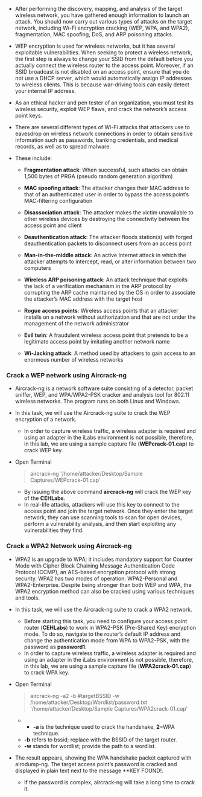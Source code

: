 - After performing the discovery, mapping, and analysis of the target wireless network, you have gathered enough information to launch an attack. You should now carry out various types of attacks on the target network, including Wi-Fi encryption cracking (WEP, WPA, and WPA2), fragmentation, MAC spoofing, DoS, and ARP poisoning attacks.

- WEP encryption is used for wireless networks, but it has several exploitable vulnerabilities. When seeking to protect a wireless network, the first step is always to change your SSID from the default before you actually connect the wireless router to the access point. Moreover, if an SSID broadcast is not disabled on an access point, ensure that you do not use a DHCP server, which would automatically assign IP addresses to wireless clients. This is because war-driving tools can easily detect your internal IP address.

- As an ethical hacker and pen tester of an organization, you must test its wireless security, exploit WEP flaws, and crack the network’s access point keys.

- There are several different types of Wi-Fi attacks that attackers use to eavesdrop on wireless network connections in order to obtain sensitive information such as passwords, banking credentials, and medical records, as well as to spread malware.

- These include:

	- **Fragmentation attack**: When successful, such attacks can obtain 1,500 bytes of PRGA (pseudo random generation algorithm)
	    
	- **MAC spoofing attack**: The attacker changes their MAC address to that of an authenticated user in order to bypass the access point’s MAC-filtering configuration
	    
	- **Disassociation attack**: The attacker makes the victim unavailable to other wireless devices by destroying the connectivity between the access point and client
	    
	- **Deauthentication attack**: The attacker floods station(s) with forged deauthentication packets to disconnect users from an access point
	    
	- **Man-in-the-middle attack**: An active Internet attack in which the attacker attempts to intercept, read, or alter information between two computers
	    
	- **Wireless ARP poisoning attack**: An attack technique that exploits the lack of a verification mechanism in the ARP protocol by corrupting the ARP cache maintained by the OS in order to associate the attacker’s MAC address with the target host
	    
	- **Rogue access points**: Wireless access points that an attacker installs on a network without authorization and that are not under the management of the network administrator
	    
	- **Evil twin**: A fraudulent wireless access point that pretends to be a legitimate access point by imitating another network name
    
	- **Wi-Jacking attack**: A method used by attackers to gain access to an enormous number of wireless networks



### Crack a WEP network using Aircrack-ng

- Aircrack-ng is a network software suite consisting of a detector, packet sniffer, WEP, and WPA/WPA2-PSK cracker and analysis tool for 802.11 wireless networks. The program runs on both Linux and Windows.

- In this task, we will use the Aircrack-ng suite to crack the WEP encryption of a network.
	- In order to capture wireless traffic, a wireless adapter is required and using an adapter in the iLabs environment is not possible, therefore, in this lab, we are using a sample capture file (**WEPcrack-01.cap**) to crack WEP key.

- Open Terminal
	> aircrack-ng '/home/attacker/Desktop/Sample Captures/WEPcrack-01.cap'
	- By issuing the above command **aircrack-ng** will crack the WEP key of the **CEHLabs**.
	- In real-life attacks, attackers will use this key to connect to the access point and join the target network. Once they enter the target network, they can use scanning tools to scan for open devices, perform a vulnerability analysis, and then start exploiting any vulnerabilities they find.



### Crack a WPA2 Network using Aircrack-ng

- WPA2 is an upgrade to WPA; it includes mandatory support for Counter Mode with Cipher Block Chaining Message Authentication Code Protocol (CCMP), an AES-based encryption protocol with strong security. WPA2 has two modes of operation: WPA2-Personal and WPA2-Enterprise. Despite being stronger than both WEP and WPA, the WPA2 encryption method can also be cracked using various techniques and tools.

- In this task, we will use the Aircrack-ng suite to crack a WPA2 network.
	- Before starting this task, you need to configure your access point router (**CEHLabs**) to work in WPA2-PSK (Pre-Shared Key) encryption mode. To do so, navigate to the router’s default IP address and change the authentication mode from WPA to WPA2-PSK, with the password as **password1**.
	- In order to capture wireless traffic, a wireless adapter is required and using an adapter in the iLabs environment is not possible, therefore, in this lab, we are using a sample capture file (**WPA2crack-01.cap**) to crack WPA key.



- Open Terminal
	> aircrack-ng -a2 -b #targetBSSID -w /home/attacker/Desktop/Wordlist/password.txt '/home/attacker/Desktop/Sample Captures/WPA2crack-01.cap' 
	
	- -   **-a** is the technique used to crack the handshake, **2**=WPA technique.
	-   **-b** refers to bssid; replace with the BSSID of the target router.
	-   **-w** stands for wordlist; provide the path to a wordlist.

- The result appears, showing the WPA handshake packet captured with airodump-ng. The target access point’s password is cracked and displayed in plain text next to the message **KEY FOUND!.
	- If the password is complex, aircrack-ng will take a long time to crack it.